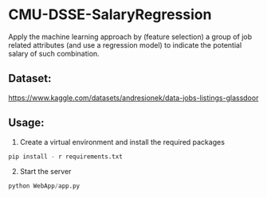 # CMU-DSSE-SalaryRegression

Apply the machine learning approach by (feature selection) a group of job related attributes (and use a regression
model) to indicate the potential salary of such combination.

## Dataset:

https://www.kaggle.com/datasets/andresionek/data-jobs-listings-glassdoor

## Usage:

1. Create a virtual environment and install the required packages

```python
pip install - r requirements.txt
```

2. Start the server

```python
python WebApp/app.py
```
